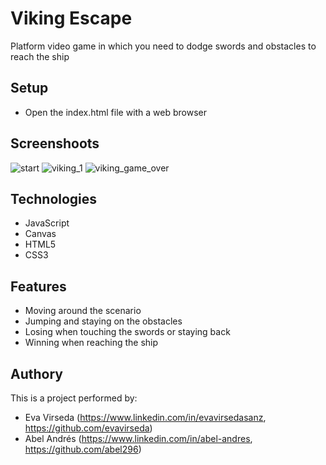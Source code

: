 # Viking Escape
Platform video game in which you need to dodge swords and obstacles to reach the ship

## Setup
* Open the index.html file with a web browser

## Screenshoots
![start](https://res.cloudinary.com/abel-av/image/upload/v1618309066/viking_escape/start1_3_av4nun.png)
![viking_1](https://res.cloudinary.com/abel-av/image/upload/v1618309045/viking_escape/viking_1_w3fgxz.png)
![viking_game_over](https://res.cloudinary.com/abel-av/image/upload/v1618309045/viking_escape/viking_game_over_lqutoi.png)


## Technologies
* JavaScript
* Canvas
* HTML5
* CSS3

## Features
* Moving around the scenario
* Jumping and staying on the obstacles
* Losing when touching the swords or staying back
* Winning when reaching the ship

## Authory
This is a project performed by:
* Eva Virseda (https://www.linkedin.com/in/evavirsedasanz, https://github.com/evavirseda)
* Abel Andrés (https://www.linkedin.com/in/abel-andres, https://github.com/abel296)
